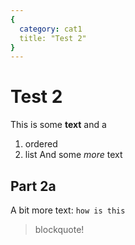 ```yaml
---
{
  category: cat1
  title: "Test 2"
}
---
```

# Test 2
This is some **text**
and a
1. ordered
1. list
And some _more_ text

## Part 2a
A bit more text: `how is this`

> blockquote!

